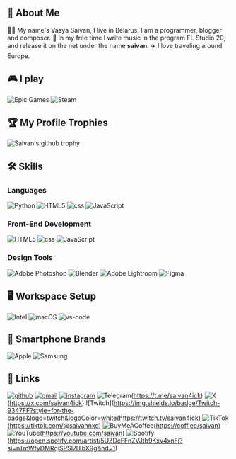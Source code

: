 ## 🚀 About Me
👨‍💻 My name's Vasya Saivan, I live in Belarus. I am a programmer, blogger and composer.
🎸 In my free time I write music in the program FL Studio 20, and release it on the net under the name **saivan**.
✈️ I love traveling around Europe.

## 🎮 I play
![Epic Games](https://img.shields.io/badge/epicgames-%23313131.svg?style=for-the-badge&logo=epicgames&logoColor=white)
![Steam](https://img.shields.io/badge/steam-%23000000.svg?style=for-the-badge&logo=steam&logoColor=white)
## 🏆 My Profile Trophies
![Saivan's github trophy](https://github-profile-trophy.vercel.app/?username=VasilSalkov&row=1)
## 🛠️ Skills

### Languages
![Python](https://img.shields.io/badge/python-3670A0?style=for-the-badge&logo=python&logoColor=ffdd54)
![HTML5](https://img.shields.io/badge/html5-%23E34F26.svg?style=for-the-badge&logo=html5&logoColor=white)
![css](https://img.shields.io/badge/CSS3-1572B6?style=for-the-badge&logo=css3&logoColor=white)
![JavaScript](https://img.shields.io/badge/javascript-%23323330.svg?style=for-the-badge&logo=javascript&logoColor=%23F7DF1E)

### Front-End Development
![HTML5](https://img.shields.io/badge/html5-%23E34F26.svg?style=for-the-badge&logo=html5&logoColor=white)
![css](https://img.shields.io/badge/CSS3-1572B6?style=for-the-badge&logo=css3&logoColor=white)
![JavaScript](https://img.shields.io/badge/javascript-%23323330.svg?style=for-the-badge&logo=javascript&logoColor=%23F7DF1E)

### Design Tools
![Adobe Photoshop](https://img.shields.io/badge/adobe%20photoshop-%2331A8FF.svg?style=for-the-badge&logo=adobe%20photoshop&logoColor=white)
![Blender](https://img.shields.io/badge/blender-%23F5792A.svg?style=for-the-badge&logo=blender&logoColor=white)
![Adobe Lightroom](https://img.shields.io/badge/Adobe%20Lightroom-31A8FF.svg?style=for-the-badge&logo=Adobe%20Lightroom&logoColor=white)
![Figma](https://img.shields.io/badge/figma-%23F24E1E.svg?style=for-the-badge&logo=figma&logoColor=white)

## 🖥️ Workspace Setup
![Intel](https://img.shields.io/badge/intel-%230068B5%20.svg?style=for-the-badge&logo=intel&logoColor=white)
![macOS](https://img.shields.io/badge/mac%20os-000000?style=for-the-badge&logo=macos&logoColor=F0F0F0)
![vs-code](https://img.shields.io/badge/VS_Code-007ACC?style=for-the-badge&logo=Visual-Studio-Code&logoColor=white)

## 📱 Smartphone Brands
![Apple](https://img.shields.io/badge/Apple-%23000000.svg?style=for-the-badge&logo=apple&logoColor=white)
![Samsung](https://img.shields.io/badge/Samsung-%231428A0.svg?style=for-the-badge&logo=samsung&logoColor=white)

## 🔗 Links
[![github](https://img.shields.io/badge/GitHub-000000?style=for-the-badge&logo=GitHub&logoColor=white)](https://github.com/saivan4ick)
[![gmail](https://img.shields.io/badge/Gmail-D14836?style=for-the-badge&logo=Gmail&logoColor=white)](mailto:saivan4ickk@gmail.com)
[![instagram](https://img.shields.io/badge/Instagram-E4405F?style=for-the-badge&logo=instagram&logoColor=white)](https://www.instagram.com/saivannxd/)
![Telegram](https://img.shields.io/badge/Telegram-2CA5E0?style=for-the-badge&logo=telegram&logoColor=white)(https://t.me/saivan4ick)
![X](https://img.shields.io/badge/X-%23000000.svg?style=for-the-badge&logo=X&logoColor=white)(https://x.com/saivan4ick)
![Twitch](https://img.shields.io/badge/Twitch-9347FF?style=for-the-badge&logo=twitch&logoColor=white(https://twitch.tv/saivan4ick)
![TikTok](https://img.shields.io/badge/TikTok-%23000000.svg?style=for-the-badge&logo=TikTok&logoColor=white)(https://tiktok.com/@saivannxd)
![BuyMeACoffee](https://img.shields.io/badge/Buy%20Me%20a%20Coffee-ffdd00?style=for-the-badge&logo=buy-me-a-coffee&logoColor=black)(https://coff.ee/saivan)
![YouTube](https://img.shields.io/badge/YouTube-%23FF0000.svg?style=for-the-badge&logo=YouTube&logoColor=white)(https://youtube.com/saivan)
![Spotify](https://img.shields.io/badge/Spotify-1ED760?style=for-the-badge&logo=spotify&logoColor=white)(https://open.spotify.com/artist/5UZDcFFnZVJtb9Kxv4xnFj?si=nTmWfyDMRqiSPSl7lTbX9g&nd=1)

